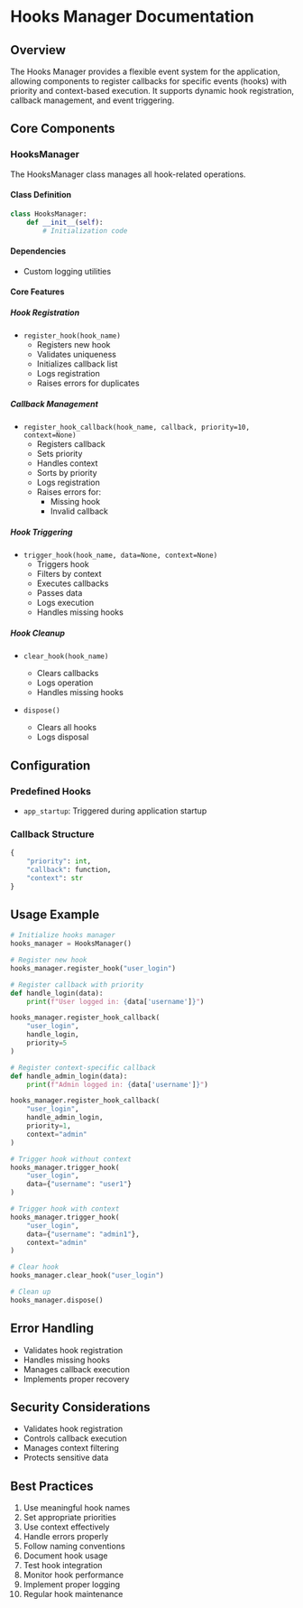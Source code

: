 # Hooks Manager Documentation

## Overview
The Hooks Manager provides a flexible event system for the application, allowing components to register callbacks for specific events (hooks) with priority and context-based execution. It supports dynamic hook registration, callback management, and event triggering.

## Core Components

### HooksManager
The HooksManager class manages all hook-related operations.

#### Class Definition
```python
class HooksManager:
    def __init__(self):
        # Initialization code
```

#### Dependencies
- Custom logging utilities

#### Core Features

##### Hook Registration
- `register_hook(hook_name)`
  - Registers new hook
  - Validates uniqueness
  - Initializes callback list
  - Logs registration
  - Raises errors for duplicates

##### Callback Management
- `register_hook_callback(hook_name, callback, priority=10, context=None)`
  - Registers callback
  - Sets priority
  - Handles context
  - Sorts by priority
  - Logs registration
  - Raises errors for:
    - Missing hook
    - Invalid callback

##### Hook Triggering
- `trigger_hook(hook_name, data=None, context=None)`
  - Triggers hook
  - Filters by context
  - Executes callbacks
  - Passes data
  - Logs execution
  - Handles missing hooks

##### Hook Cleanup
- `clear_hook(hook_name)`
  - Clears callbacks
  - Logs operation
  - Handles missing hooks

- `dispose()`
  - Clears all hooks
  - Logs disposal

## Configuration

### Predefined Hooks
- `app_startup`: Triggered during application startup

### Callback Structure
```python
{
    "priority": int,
    "callback": function,
    "context": str
}
```

## Usage Example
```python
# Initialize hooks manager
hooks_manager = HooksManager()

# Register new hook
hooks_manager.register_hook("user_login")

# Register callback with priority
def handle_login(data):
    print(f"User logged in: {data['username']}")

hooks_manager.register_hook_callback(
    "user_login",
    handle_login,
    priority=5
)

# Register context-specific callback
def handle_admin_login(data):
    print(f"Admin logged in: {data['username']}")

hooks_manager.register_hook_callback(
    "user_login",
    handle_admin_login,
    priority=1,
    context="admin"
)

# Trigger hook without context
hooks_manager.trigger_hook(
    "user_login",
    data={"username": "user1"}
)

# Trigger hook with context
hooks_manager.trigger_hook(
    "user_login",
    data={"username": "admin1"},
    context="admin"
)

# Clear hook
hooks_manager.clear_hook("user_login")

# Clean up
hooks_manager.dispose()
```

## Error Handling
- Validates hook registration
- Handles missing hooks
- Manages callback execution
- Implements proper recovery

## Security Considerations
- Validates hook registration
- Controls callback execution
- Manages context filtering
- Protects sensitive data

## Best Practices
1. Use meaningful hook names
2. Set appropriate priorities
3. Use context effectively
4. Handle errors properly
5. Follow naming conventions
6. Document hook usage
7. Test hook integration
8. Monitor hook performance
9. Implement proper logging
10. Regular hook maintenance 
